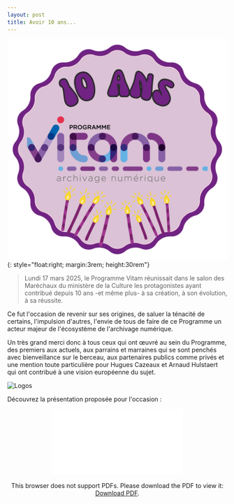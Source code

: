 ```yaml
---
layout: post
title: Avoir 10 ans...
---
```


![Logos](/public/images/sticker_10ans_Vitam.png){: style="float:right; margin:3rem; height:30rem"}
> Lundi 17 mars 2025, le Programme Vitam réunissait dans le salon des Maréchaux du ministère de la Culture les protagonistes ayant contribué depuis 10 ans -et même plus- à sa création, à son évolution, à sa réussite. 

Ce fut l'occasion de revenir sur ses origines, de saluer la ténacité de certains, l'impulsion d'autres, l'envie de tous de faire de ce Programme un acteur majeur de l'écosystème de l'archivage numérique.

Un très grand merci donc à tous ceux qui ont œuvré au sein du Programme, des premiers aux actuels, aux parrains et marraines qui se sont penchés avec bienveillance sur le berceau, aux partenaires publics comme privés et une mention toute particulière pour Hugues Cazeaux et Arnaud Hulstaert qui ont contribué à une vision européenne du sujet.

![Logos](/public/images/10ans_montage_photos.png)

Découvrez la présentation proposée pour l'occasion :
<p style="text-align: center;">
<object data="/ressources/RefCourant/10ans_presentation.pdf" type="application/pdf" width="700px" height="550px">
    <embed src="/ressources/RefCourant/10ans_presentation.pdf" type="application/pdf">
        <p>This browser does not support PDFs. Please download the PDF to view it: <a href="/ressources/RefCourant/10ans_presentation.pdf">Download PDF</a>.</p>
    </embed>
</object>
</p>